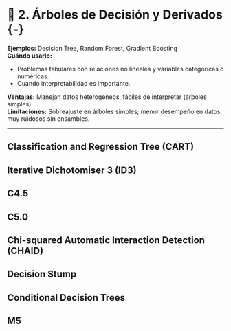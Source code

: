# 🌲 **2. Árboles de Decisión y Derivados** {-}  

**Ejemplos:** Decision Tree, Random Forest, Gradient Boosting  
**Cuándo usarlo:**  

* Problemas tabulares con relaciones no lineales y variables categóricas o numéricas.
* Cuando interpretabilidad es importante.

**Ventajas:** Manejan datos heterogéneos, fáciles de interpretar (árboles simples).   
**Limitaciones:** Sobreajuste en árboles simples; menor desempeño en datos muy ruidosos sin ensambles.

---

## Classification and Regression Tree (CART) 

## Iterative Dichotomiser 3 (ID3)

## C4.5

## C5.0

## Chi-squared Automatic Interaction Detection (CHAID) 

## Decision Stump

## Conditional Decision Trees

## M5

